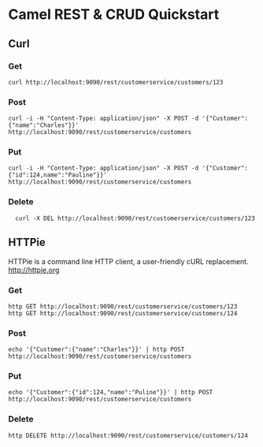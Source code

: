 # Camel REST & CRUD Quickstart

## Curl

### Get

    curl http://localhost:9090/rest/customerservice/customers/123

### Post

    curl -i -H "Content-Type: application/json" -X POST -d '{"Customer":{"name":"Charles"}}' http://localhost:9090/rest/customerservice/customers

### Put

    curl -i -H "Content-Type: application/json" -X POST -d '{"Customer":{"id":124,name":"Pauline"}}' http://localhost:9090/rest/customerservice/customers

### Delete

      curl -X DEL http://localhost:9090/rest/customerservice/customers/123

## HTTPie

HTTPie is a command line HTTP client, a user-friendly cURL replacement.
http://httpie.org

### Get

    http GET http://localhost:9090/rest/customerservice/customers/123
    http GET http://localhost:9090/rest/customerservice/customers/124

### Post

    echo '{"Customer":{"name":"Charles"}}' | http POST http://localhost:9090/rest/customerservice/customers

### Put

    echo '{"Customer":{"id":124,"name":"Puline"}}' | http POST http://localhost:9090/rest/customerservice/customers

### Delete

    http DELETE http://localhost:9090/rest/customerservice/customers/124





